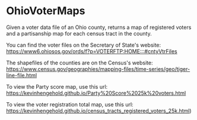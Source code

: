 # OhioVoterMaps
Given a voter data file of an Ohio county, returns a map of registered voters and a partisanship map for each census tract in the county.

You can find the voter files on the Secretary of State's website: https://www6.ohiosos.gov/ords/f?p=VOTERFTP:HOME:::#cntyVtrFiles

The shapefiles of the counties are on the Census's website: https://www.census.gov/geographies/mapping-files/time-series/geo/tiger-line-file.html

To view the Party score map, use this url: https://kevinhengehold.github.io/Party%20Score%2025k%20voters.html

To view the voter registration total map, use this url: https://kevinhengehold.github.io/census_tracts_registered_voters_25k.html)

